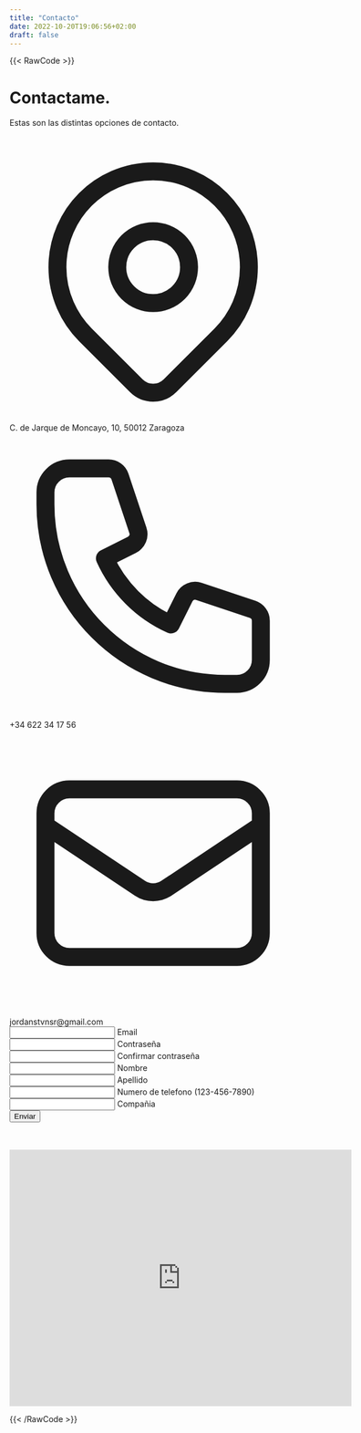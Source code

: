 ```yaml
---
title: "Contacto"
date: 2022-10-20T19:06:56+02:00
draft: false
---
```


{{< RawCode >}}
<link rel="stylesheet" href="https://unpkg.com/flowbite@1.5.3/dist/flowbite.min.css" />

<div class="relative flex items-top justify-center min-h-screen bg-212121 dark:bg-gray-900 sm:items-center sm:pt-0">
        <div class="max-w-8x2 mx-auto sm:px-10 lg:px-12">
            <div class="mt-8 overflow-hidden">
                <div class="grid grid-cols-1 md:grid-cols-2">
                    <div class="p-6 mr-2 bg-212121-100 dark:bg-gray-800 sm:rounded-lg">
                        <h1 class="text-4xl sm:text-5xl text-gray-800 dark:text-white font-extrabold tracking-tight">
                            Contactame.
                        </h1>
                        <p class="text-2xl text-lg sm:text-2xl font-medium text-white-900 dark:text-white-400 mt-2">
                            Estas son las distintas opciones de contacto.
                        </p>
                        <div class="flex items-center mt-8 text-white-600 dark:text-white-400">
                            <svg fill="none" stroke="CurrentColor" stroke-linecap="round" stroke-linejoin="round" stroke-width="1.5" viewBox="0 0 24 24" class="w-8 h-8 text-gray-500">
                                <path stroke-linecap="round" stroke-linejoin="round" stroke-width="1.5" d="M17.657 16.657L13.414 20.9a1.998 1.998 0 01-2.827 0l-4.244-4.243a8 8 0 1111.314 0z"/>
                                <path stroke-linecap="round" stroke-linejoin="round" stroke-width="1.5" d="M15 11a3 3 0 11-6 0 3 3 0 016 0z"/>
                            </svg>
                            <div class="ml-4 text-md tracking-wide font-semibold w-40">
                                C. de Jarque de Moncayo, 10, 50012 Zaragoza
                            </div>
                        </div>
                        <div class="flex items-center mt-4 text-white-600 dark:text-white-400">
                            <svg fill="none" stroke="CurrentColor" stroke-linecap="round" stroke-linejoin="round" stroke-width="1.5" viewBox="0 0 24 24" class="w-8 h-8 text-gray-500">
                                <path stroke-linecap="round" stroke-linejoin="round" stroke-width="1.5" d="M3 5a2 2 0 012-2h3.28a1 1 0 01.948.684l1.498 4.493a1 1 0 01-.502 1.21l-2.257 1.13a11.042 11.042 0 005.516 5.516l1.13-2.257a1 1 0 011.21-.502l4.493 1.498a1 1 0 01.684.949V19a2 2 0 01-2 2h-1C9.716 21 3 14.284 3 6V5z"/>
                            </svg>
                            <div class="ml-4 text-md tracking-wide font-semibold w-40">
                                +34 622 34 17 56
                            </div>
                        </div>
                        <div class="flex items-center mt-2 text-white-600 dark:text-white-400">
                            <svg fill="none" stroke="CurrentColor" stroke-linecap="round" stroke-linejoin="round" stroke-width="1.5" viewBox="0 0 24 24" class="w-8 h-8 text-gray-500">
                                <path stroke-linecap="round" stroke-linejoin="round" stroke-width="1.5" d="M3 8l7.89 5.26a2 2 0 002.22 0L21 8M5 19h14a2 2 0 002-2V7a2 2 0 00-2-2H5a2 2 0 00-2 2v10a2 2 0 002 2z"/>
                            </svg>
                            <div class="ml-4 text-md tracking-wide font-semibold w-40">
                                jordanstvnsr@gmail.com
                            </div>
                        </div>
                    </div>
                    <form>
                    <div class="relative z-0 mb-6 w-full group">
                        <input type="email" name="floating_email" id="floating_email" class="block py-1.0 px-0 w-full text-sm text-white-900 bg-transparent border-0 border-b-2 border-gray-300 appearance-none dark:text-white dark:border-gray-600 dark:focus:border-purple-500 focus:outline-none focus:ring-0 focus:border-purple-600 peer" placeholder=" " required="">
                        <label for="floating_email" class="peer-focus:font-medium absolute text-sm text-white-500 dark:text-white-400 duration-300 transform -translate-y-6 scale-75 top-5 -z-10 origin-[0] peer-focus:left-0 peer-focus:text-purple-600 peer-focus:dark:text-purple-500 peer-placeholder-shown:scale-100 peer-placeholder-shown:translate-y-0 peer-focus:scale-75 peer-focus:-translate-y-6">Email</label>
                    </div>
                    <div class="relative z-0 mb-6 w-full group">
                        <input type="password" name="floating_password" id="floating_password" class="block py-2.5 px-0 w-full text-sm text-gray-900 bg-transparent border-0 border-b-2 border-gray-300 appearance-none dark:text-white dark:border-white-600 dark:focus:border-purple-500 focus:outline-none focus:ring-0 focus:border-purple-600 peer" placeholder=" " required="">
                        <label for="floating_password" class="peer-focus:font-medium absolute text-sm text-white-500 dark:text-white-400 duration-300 transform -translate-y-6 scale-75 top-5 -z-10 origin-[0] peer-focus:left-0 peer-focus:text-purple-600 peer-focus:dark:text-purple-500 peer-placeholder-shown:scale-100 peer-placeholder-shown:translate-y-0 peer-focus:scale-75 peer-focus:-translate-y-6">Contraseña</label>
                    </div>
                    <div class="relative z-0 mb-6 w-full group">
                        <input type="password" name="repeat_password" id="floating_repeat_password" class="block py-2.5 px-0 w-full text-sm text-white-900 bg-transparent border-0 border-b-2 border-gray-300 appearance-none dark:text-white dark:border-gray-600 dark:focus:border-purple-500 focus:outline-none focus:ring-0 focus:border-purple-600 peer" placeholder=" " required="">
                        <label for="floating_repeat_password" class="peer-focus:font-medium absolute text-sm text-white-500 dark:text-white-400 duration-300 transform -translate-y-6 scale-75 top-5 -z-10 origin-[0] peer-focus:left-0 peer-focus:text-purple-600 peer-focus:dark:text-purple-500 peer-placeholder-shown:scale-100 peer-placeholder-shown:translate-y-0 peer-focus:scale-75 peer-focus:-translate-y-6">Confirmar contraseña</label>
                    </div>
                    <div class="grid md:grid-cols-2 md:gap-6">
                        <div class="relative z-0 mb-6 w-full group">
                            <input type="text" name="floating_first_name" id="floating_first_name" class="block py-2.5 px-0 w-full text-sm text-gray-900 bg-transparent border-0 border-b-2 border-gray-300 appearance-none dark:text-white dark:border-gray-600 dark:focus:border-purple-500 focus:outline-none focus:ring-0 focus:border-purple-600 peer" placeholder=" " required="">
                            <label for="floating_first_name" class="peer-focus:font-medium absolute text-sm text-white-500 dark:text-white-400 duration-300 transform -translate-y-6 scale-75 top-5 -z-10 origin-[0] peer-focus:left-0 peer-focus:text-purple-600 peer-focus:dark:text-purple-500 peer-placeholder-shown:scale-100 peer-placeholder-shown:translate-y-0 peer-focus:scale-75 peer-focus:-translate-y-6">Nombre</label>
                        </div>
                        <div class="relative z-0 mb-6 w-full group">
                            <input type="text" name="floating_last_name" id="floating_last_name" class="block py-2.5 px-0 w-full text-sm text-gray-900 bg-transparent border-0 border-b-2 border-gray-300 appearance-none dark:text-white dark:border-gray-600 dark:focus:border-purple-500 focus:outline-none focus:ring-0 focus:border-purple-600 peer" placeholder=" " required="">
                            <label for="floating_last_name" class="peer-focus:font-medium absolute text-sm text-white-500 dark:text-white-400 duration-300 transform -translate-y-6 scale-75 top-5 -z-10 origin-[0] peer-focus:left-0 peer-focus:text-purple-600 peer-focus:dark:text-purple-500 peer-placeholder-shown:scale-100 peer-placeholder-shown:translate-y-0 peer-focus:scale-75 peer-focus:-translate-y-6">Apellido</label>
                        </div>
                    </div>
                    <div class="grid md:grid-cols-2 md:gap-6">
                        <div class="relative z-0 mb-6 w-full group">
                            <input type="tel" pattern="[0-9]{3}-[0-9]{3}-[0-9]{4}" name="floating_phone" id="floating_phone" class="block py-2.5 px-0 w-full text-sm text-gray-900 bg-transparent border-0 border-b-2 border-gray-300 appearance-none dark:text-white dark:border-gray-600 dark:focus:border-purple-500 focus:outline-none focus:ring-0 focus:border-purple-600 peer" placeholder=" " required="">
                            <label for="floating_phone" class="peer-focus:font-medium absolute text-sm text-white-500 dark:text-white-400 duration-300 transform -translate-y-6 scale-75 top-5 -z-10 origin-[0] peer-focus:left-0 peer-focus:text-purple-600 peer-focus:dark:text-purple-500 peer-placeholder-shown:scale-100 peer-placeholder-shown:translate-y-0 peer-focus:scale-75 peer-focus:-translate-y-6">Numero de telefono (123-456-7890)</label>
                        </div>
                        <div class="relative z-0 mb-6 w-full group">
                            <input type="text" name="floating_company" id="floating_company" class="block py-2.5 px-0 w-full text-sm text-gray-900 bg-transparent border-0 border-b-2 border-gray-300 appearance-none dark:text-white dark:border-gray-600 dark:focus:border-purple-500 focus:outline-none focus:ring-0 focus:border-purple-600 peer" placeholder=" " required="">
                            <label for="floating_company" class="peer-focus:font-medium absolute text-sm text-white-500 dark:text-white-400 duration-300 transform -translate-y-6 scale-75 top-5 -z-10 origin-[0] peer-focus:left-0 peer-focus:text-purple-600 peer-focus:dark:text-purple-500 peer-placeholder-shown:scale-100 peer-placeholder-shown:translate-y-0 peer-focus:scale-75 peer-focus:-translate-y-6">Compañia</label>
                        </div>
                    </div>
                    <button type="submit" class="text-white bg-purple-700 hover:bg-purple-800 focus:ring-4 focus:outline-none focus:ring-purple-300 font-medium rounded-lg text-sm w-full sm:w-auto px-5 py-2.5 text-center dark:bg-purple-600 dark:hover:bg-purple-700 dark:focus:ring-purple-800">Enviar</button>
                    </form>
                    <br>
                    <br>
                </div>
            </div>
        </div>
    </div>
    <div>
        <iframe class="mx-auto" src="https://www.google.com/maps/embed?pb=!1m18!1m12!1m3!1d47698.99961096368!2d-0.8949809!3d41.65169125!2m3!1f0!2f0!3f0!3m2!1i1024!2i768!4f13.1!3m3!1m2!1s0xd5914dd5e618e91%3A0x49df13f1158489a8!2sZaragoza!5e0!3m2!1ses!2ses!4v1666534940947!5m2!1ses!2ses" width="600" height="450" style="border:0;" allowfullscreen="" loading="lazy" referrerpolicy="no-referrer-when-downgrade"></iframe>
    </div>


<script src="https://unpkg.com/flowbite@1.5.3/dist/flowbite.js"></script>

{{< /RawCode >}}